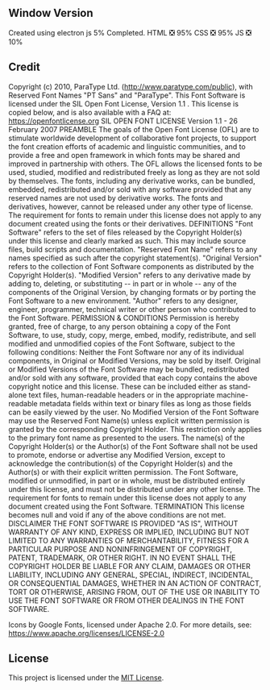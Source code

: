 ## Window Version
Created using electron js
5% Completed.
HTML ❎ 95%
CSS ❎ 95%
JS ❎ 10%

## Credit
Copyright (c) 2010, ParaType Ltd. (http://www.paratype.com/public), with Reserved Font Names "PT Sans" and "ParaType".
This Font Software is licensed under the SIL Open Font License, Version 1.1 . This license is copied below, and is also available with a FAQ at: https://openfontlicense.org
SIL OPEN FONT LICENSE Version 1.1 - 26 February 2007 
PREAMBLE
The goals of the Open Font License (OFL) are to stimulate worldwide development of collaborative font projects, to support the font creation efforts of academic and linguistic communities, and to provide a free and open framework in which fonts may be shared and improved in partnership with others.
The OFL allows the licensed fonts to be used, studied, modified and redistributed freely as long as they are not sold by themselves. The fonts, including any derivative works, can be bundled, embedded, redistributed and/or sold with any software provided that any reserved names are not used by derivative works. The fonts and derivatives, however, cannot be released under any other type of license. The requirement for fonts to remain under this license does not apply to any document created using the fonts or their derivatives.
DEFINITIONS
"Font Software" refers to the set of files released by the Copyright Holder(s) under this license and clearly marked as such. This may include source files, build scripts and documentation.
"Reserved Font Name" refers to any names specified as such after the copyright statement(s).
"Original Version" refers to the collection of Font Software components as distributed by the Copyright Holder(s).
"Modified Version" refers to any derivative made by adding to, deleting, or substituting -- in part or in whole -- any of the components of the Original Version, by changing formats or by porting the Font Software to a new environment.
"Author" refers to any designer, engineer, programmer, technical writer or other person who contributed to the Font Software.
PERMISSION & CONDITIONS
Permission is hereby granted, free of charge, to any person obtaining a copy of the Font Software, to use, study, copy, merge, embed, modify, redistribute, and sell modified and unmodified copies of the Font Software, subject to the following conditions:
    Neither the Font Software nor any of its individual components, in Original or Modified Versions, may be sold by itself.
    Original or Modified Versions of the Font Software may be bundled, redistributed and/or sold with any software, provided that each copy contains the above copyright notice and this license. These can be included either as stand-alone text files, human-readable headers or in the appropriate machine-readable metadata fields within text or binary files as long as those fields can be easily viewed by the user.
    No Modified Version of the Font Software may use the Reserved Font Name(s) unless explicit written permission is granted by the corresponding Copyright Holder. This restriction only applies to the primary font name as presented to the users.
    The name(s) of the Copyright Holder(s) or the Author(s) of the Font Software shall not be used to promote, endorse or advertise any Modified Version, except to acknowledge the contribution(s) of the Copyright Holder(s) and the Author(s) or with their explicit written permission.
    The Font Software, modified or unmodified, in part or in whole, must be distributed entirely under this license, and must not be distributed under any other license. The requirement for fonts to remain under this license does not apply to any document created using the Font Software.
TERMINATION
This license becomes null and void if any of the above conditions are not met.
DISCLAIMER
THE FONT SOFTWARE IS PROVIDED "AS IS", WITHOUT WARRANTY OF ANY KIND, EXPRESS OR IMPLIED, INCLUDING BUT NOT LIMITED TO ANY WARRANTIES OF MERCHANTABILITY, FITNESS FOR A PARTICULAR PURPOSE AND NONINFRINGEMENT OF COPYRIGHT, PATENT, TRADEMARK, OR OTHER RIGHT. IN NO EVENT SHALL THE COPYRIGHT HOLDER BE LIABLE FOR ANY CLAIM, DAMAGES OR OTHER LIABILITY, INCLUDING ANY GENERAL, SPECIAL, INDIRECT, INCIDENTAL, OR CONSEQUENTIAL DAMAGES, WHETHER IN AN ACTION OF CONTRACT, TORT OR OTHERWISE, ARISING FROM, OUT OF THE USE OR INABILITY TO USE THE FONT SOFTWARE OR FROM OTHER DEALINGS IN THE FONT SOFTWARE. 

Icons by Google Fonts, licensed under Apache 2.0. 
For more details, see: https://www.apache.org/licenses/LICENSE-2.0

## License
This project is licensed under the [MIT License](LICENSE).
